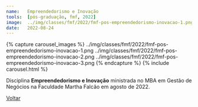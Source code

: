 ```yaml
---
name:  	Empreendedorismo e Inovação
tools: 	[pós-graduação, fmf, 2022]
image: 	../img/classes/fmf/2022/fmf-pos-empreendedorismo-inovacao-1.png
date: 	2022-08-24
---
```


{% capture carousel_images %}
../img/classes/fmf/2022/fmf-pos-empreendedorismo-inovacao-1.png
../img/classes/fmf/2022/fmf-pos-empreendedorismo-inovacao-2.png
../img/classes/fmf/2022/fmf-pos-empreendedorismo-inovacao-3.png
{% endcapture %}
{% include carousel.html %}


Disciplina **Empreendedorismo e Inovação** ministrada no MBA em Gestão de Negócios na Faculdade Martha Falcão em agosto de 2022.

<p class="text-center">
	<a class="btn btn-outline-primary mt-1" href="{{ site.baseurl }}/classes/">Voltar</a>
</p>
